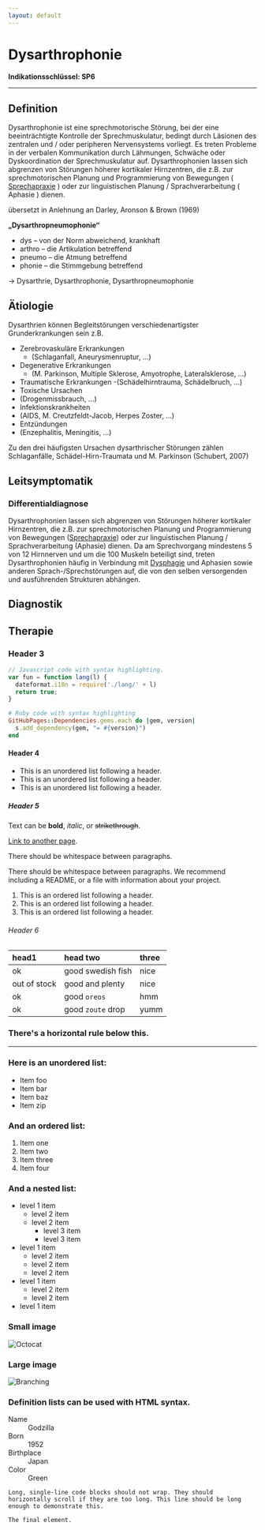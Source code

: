 ```yaml
---
layout: default
---
```


# Dysarthrophonie 
**Indikationsschlüssel: SP6**

----------------

## Definition

Dysarthrophonie ist eine sprechmotorische Störung, bei der eine beeinträchtigte Kontrolle der Sprechmuskulatur, bedingt durch Läsionen des zentralen und / oder peripheren Nervensystems vorliegt. 
Es treten Probleme in der verbalen Kommunikation durch Lähmungen, Schwäche oder Dyskoordination der Sprechmuskulatur auf. Dysarthrophonien lassen sich abgrenzen von Störungen höherer kortikaler Hirnzentren, die z.B. zur
sprechmotorischen Planung und Programmierung von Bewegungen ( [Sprechapraxie](https://pathosunipotsdam.github.io/PathosUniPotsdam/Sprechapraxie.html) ) oder zur linguistischen Planung / Sprachverarbeitung ( Aphasie ) dienen.

übersetzt in Anlehnung an Darley, Aronson & Brown (1969)

**„Dysarthropneumophonie“**
* dys – von der Norm abweichend, krankhaft
* arthro – die Artikulation betreffend
* pneumo – die Atmung betreffend
* phonie – die Stimmgebung betreffend

→ Dysarthrie, Dysarthrophonie, Dysarthropneumophonie 

## Ätiologie

Dysarthrien können Begleitstörungen verschiedenartigster Grunderkrankungen sein z.B.

- Zerebrovaskuläre Erkrankungen 
  - (Schlaganfall, Aneurysmenruptur, ...)
- Degenerative Erkrankungen
  - (M. Parkinson, Multiple Sklerose, Amyotrophe,	Lateralsklerose, ...) 
- Traumatische Erkrankungen 
  -(Schädelhirntrauma, Schädelbruch, ...)
-	Toxische Ursachen 
  - (Drogenmissbrauch, ...) 
-	Infektionskrankheiten 
  - (AIDS, M. Creutzfeldt-Jacob, Herpes Zoster, ...) 
-	Entzündungen 
  - (Enzephalitis, Meningitis, ...) 
  
Zu den drei häufigsten Ursachen dysarthrischer Störungen zählen Schlaganfälle, Schädel-Hirn-Traumata und M. Parkinson (Schubert, 2007) 

## Leitsymptomatik

### Differentialdiagnose

Dysarthrophonien lassen sich abgrenzen von Störungen höherer kortikaler Hirnzentren, die z.B. zur sprechmotorischen Planung und Programmierung von Bewegungen ([Sprechapraxie](https://pathosunipotsdam.github.io/PathosUniPotsdam/Sprechapraxie.html)) oder zur linguistischen Planung / Sprachverarbeitung (Aphasie) dienen. Da am Sprechvorgang mindestens 5 von 12 Hirnnerven und um die 100 Muskeln beteiligt sind, treten Dysarthrophonien häufig in Verbindung mit [Dysphagie](https://pathosunipotsdam.github.io/PathosUniPotsdam/Dysphagie.html) und Aphasien sowie anderen Sprach-/Sprechstörungen auf, die von den selben versorgenden und ausführenden Strukturen abhängen.



## Diagnostik

## Therapie


### Header 3

```js
// Javascript code with syntax highlighting.
var fun = function lang(l) {
  dateformat.i18n = require('./lang/' + l)
  return true;
}
```

```ruby
# Ruby code with syntax highlighting
GitHubPages::Dependencies.gems.each do |gem, version|
  s.add_dependency(gem, "= #{version}")
end
```

#### Header 4

*   This is an unordered list following a header.
*   This is an unordered list following a header.
*   This is an unordered list following a header.

##### Header 5

Text can be **bold**, _italic_, or ~~strikethrough~~.

[Link to another page](./another-page.html).

There should be whitespace between paragraphs.

There should be whitespace between paragraphs. We recommend including a README, or a file with information about your project.


1.  This is an ordered list following a header.
2.  This is an ordered list following a header.
3.  This is an ordered list following a header.

###### Header 6

| head1        | head two          | three |
|:-------------|:------------------|:------|
| ok           | good swedish fish | nice  |
| out of stock | good and plenty   | nice  |
| ok           | good `oreos`      | hmm   |
| ok           | good `zoute` drop | yumm  |

### There's a horizontal rule below this.

* * *

### Here is an unordered list:

*   Item foo
*   Item bar
*   Item baz
*   Item zip

### And an ordered list:

1.  Item one
1.  Item two
1.  Item three
1.  Item four

### And a nested list:

- level 1 item
  - level 2 item
  - level 2 item
    - level 3 item
    - level 3 item
- level 1 item
  - level 2 item
  - level 2 item
  - level 2 item
- level 1 item
  - level 2 item
  - level 2 item
- level 1 item

### Small image

![Octocat](https://assets-cdn.github.com/images/icons/emoji/octocat.png)

### Large image

![Branching](https://guides.github.com/activities/hello-world/branching.png)


### Definition lists can be used with HTML syntax.

<dl>
<dt>Name</dt>
<dd>Godzilla</dd>
<dt>Born</dt>
<dd>1952</dd>
<dt>Birthplace</dt>
<dd>Japan</dd>
<dt>Color</dt>
<dd>Green</dd>
</dl>

```
Long, single-line code blocks should not wrap. They should horizontally scroll if they are too long. This line should be long enough to demonstrate this.
```

```
The final element.
```
